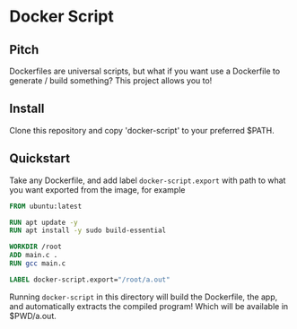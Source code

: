 # Docker Script

## Pitch

Dockerfiles are universal scripts, but what if you want use a Dockerfile to generate / build something? This project allows you to!

## Install

Clone this repository and copy 'docker-script' to your preferred $PATH.

## Quickstart

Take any Dockerfile, and add label `docker-script.export` with path to what you want exported from the image, for example

```Dockerfile
FROM ubuntu:latest

RUN apt update -y
RUN apt install -y sudo build-essential

WORKDIR /root
ADD main.c .
RUN gcc main.c

LABEL docker-script.export="/root/a.out"
```

Running `docker-script` in this directory will build the Dockerfile, the app, and automatically extracts the compiled program! Which will be available in $PWD/a.out.
